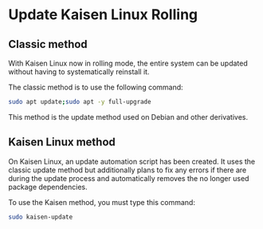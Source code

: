 # Update Kaisen Linux Rolling

## Classic method
With Kaisen Linux now in rolling mode, the entire system can be updated without having to systematically reinstall it.  

The classic method is to use the following command:

```bash
sudo apt update;sudo apt -y full-upgrade
```

This method is the update method used on Debian and other derivatives.

## Kaisen Linux method
On Kaisen Linux, an update automation script has been created. It uses the classic update method but additionally plans to fix any errors if there are during the update process and automatically removes the no longer used package dependencies. 

To use the Kaisen method, you must type this command:

```bash
sudo kaisen-update
```